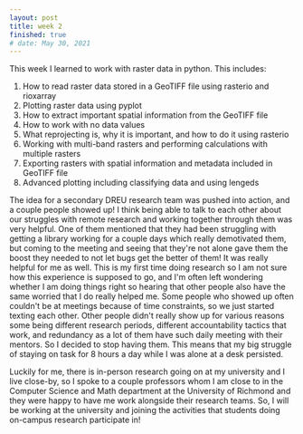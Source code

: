 ```yaml
---
layout: post
title: week 2
finished: true
# date: May 30, 2021
---
```


This week I learned to work with raster data in python. This includes:
1. How to read raster data stored in a GeoTIFF file using rasterio and rioxarray
2. Plotting raster data using pyplot
3. How to extract important spatial information from the GeoTIFF file
4. How to work with no data values
5. What reprojecting is, why it is important, and how to do it using rasterio
6. Working with multi-band rasters and performing calculations with multiple rasters
7. Exporting rasters with spatial information and metadata included in GeoTIFF file
8. Advanced plotting including classifying data and using lengeds

The idea for a secondary DREU research team was pushed into action, and a couple people showed up! I think being able to talk to each other about our struggles with remote research and working together through them was very helpful. One of them mentioned that they had been struggling with getting a library working for a couple days which really demotivated them, but coming to the meeting and seeing that they're not alone gave them the boost they needed to not let bugs get the better of them! It was really helpful for me as well. This is my first time doing research so I am not sure how this experience is supposed to go, and I'm often left wondering whether I am doing things right so hearing that other people also have the same worried that I do really helped me. Some people who showed up often couldn't be at meetings because of time constraints, so we just started texting each other. Other people didn't really show up for various reasons some being different research periods, different accountability tactics that work, and redundancy as a lot of them have such daily meeting with their mentors. So I decided to stop having them. This means that my big struggle of staying on task for 8 hours a day while I was alone at a desk persisted.

Luckily for me, there is in-person research going on at my university and I live close-by, so I spoke to a couple professors whom I am close to in the Computer Science and Math department at the University of Richmond and they were happy to have me work alongside their research teams. So, I will be working at the university and joining the activities that students doing on-campus research participate in!
